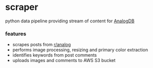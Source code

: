 # scraper

python data pipeline providing stream of content for [AnalogDB](https://analogdb.com)

### features

- scrapes posts from [r/analog](https://www.reddit.com/r/analog/)
- performs image processing, resizing and primary color extraction
- identifies keywords from post comments
- uploads images and comments to AWS S3 bucket
